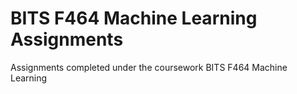 # BITS F464 Machine Learning Assignments
Assignments completed under the coursework BITS F464 Machine Learning
